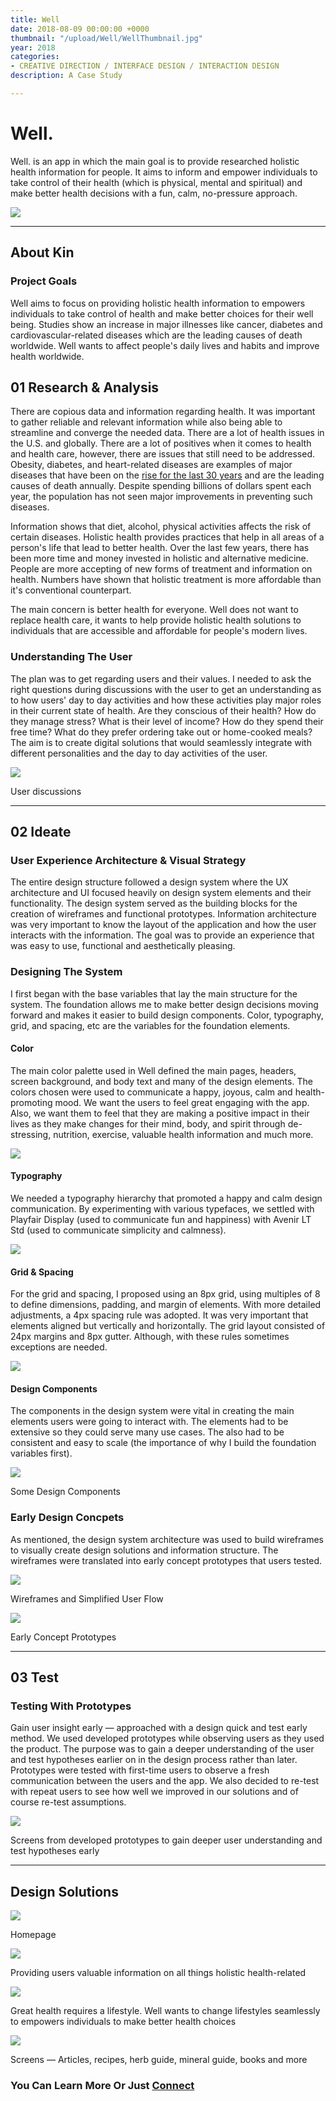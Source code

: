 ```yaml
---
title: Well
date: 2018-08-09 00:00:00 +0000
thumbnail: "/upload/Well/WellThumbnail.jpg"
year: 2018
categories:
- CREATIVE DIRECTION / INTERFACE DESIGN / INTERACTION DESIGN
description: A Case Study

---
```

# Well.

Well. is an app in which the main goal is to provide researched holistic health information for people. It aims to inform and empower individuals to take control of their health (which is physical, mental and spiritual) and make better health decisions with a fun, calm, no-pressure approach.

![](/upload/Well/WellThumbnail.jpg)

<hr>

## About Kin

### Project Goals

Well aims to focus on providing holistic health information to empowers individuals to take control of health and make better choices for their well being. Studies show an increase in major illnesses like cancer, diabetes and cardiovascular-related diseases which are the leading causes of death worldwide. Well wants to affect people's daily lives and habits and improve health worldwide.

## 01 Research & Analysis

There are copious data and information regarding health. It was important to gather reliable and relevant information while also being able to streamline and converge the needed data. There are a lot of health issues in the U.S. and globally. There are a lot of positives when it comes to health and health care, however, there are issues that still need to be addressed. Obesity, diabetes, and heart-related diseases are examples of major diseases that have been on the [rise for the last 30 years](https://www.americashealthrankings.org/) and are the leading causes of death annually. Despite spending billions of dollars spent each year, the population has not seen major improvements in preventing such diseases.

Information shows that diet, alcohol, physical activities affects the risk of certain diseases. Holistic health provides practices that help in all areas of a person's life that lead to better health. Over the last few years, there has been more time and money invested in holistic and alternative medicine. People are more accepting of new forms of treatment and information on health. Numbers have shown that holistic treatment is more affordable than it's conventional counterpart.  

The main concern is better health for everyone. Well does not want to replace health care, it wants to help provide holistic health solutions to individuals that are accessible and affordable for people's modern lives.
 
### Understanding The User

The plan was to get regarding users and their values. I needed to ask the right questions during discussions with the user to get an understanding as to how users' day to day activities and how these activities play major roles in their current state of health. Are they conscious of their health? How do they manage stress? What is their level of income? How do they spend their free time? What do they prefer ordering take out or home-cooked meals? The aim is to create digital solutions that would seamlessly integrate with different personalities and the day to day activities of the user.

![](/upload/Well/WellUserDiscussions.jpg)
<p class="photoInfo">
User discussions
</p>

<!-- ### Early Prototypes

Using first concepts high fidelity prototpyes early in the design process was helpful in gainning a deeper understanding of the user and how the solutions fit into their lives. Having a highly functional prototype -->

<hr>

## 02 Ideate

### User Experience Architecture & Visual Strategy

The entire design structure followed a design system where the UX architecture and UI focused heavily on design system elements and their functionality. The design system served as the building blocks for the creation of wireframes and functional prototypes. Information architecture was very important to know the layout of the application and how the user interacts with the information. The goal was to provide an experience that was easy to use, functional and aesthetically pleasing.


### Designing The System

I first began with the base variables that lay the main structure for the system. The foundation allows me to make better design decisions moving forward and makes it easier to build design components. Color, typography, grid, and spacing, etc are the variables for the foundation elements.

#### Color

The main color palette used in Well defined the main pages, headers, screen background, and body text and many of the design elements. The colors chosen were used to communicate a happy, joyous, calm and health-promoting mood. We want the users to feel great engaging with the app. Also, we want them to feel that they are making a positive impact in their lives as they make changes for their mind, body, and spirit through de-stressing, nutrition, exercise, valuable health information and much more.

![](/upload/Well/Colors.jpg)

#### Typography

We needed a typography hierarchy that promoted a happy and calm design communication. By experimenting with various typefaces, we settled with Playfair Display (used to communicate fun and happiness) with Avenir LT Std (used to communicate simplicity and calmness).

![](/upload/Well/Typography.jpg)


#### Grid & Spacing

For the grid and spacing, I proposed using an 8px grid, using multiples of 8 to define dimensions, padding, and margin of elements. With more detailed adjustments, a 4px spacing rule was adopted. It was very important that elements aligned but vertically and horizontally. The grid layout consisted of 24px margins and 8px gutter. Although, with these rules sometimes exceptions are needed.

![](/upload/Well/GridSystem.png)

#### Design Components

The components in the design system were vital in creating the main elements users were going to interact with. The elements had to be extensive so they could serve many use cases. The also had to be consistent and easy to scale (the importance of why I build the foundation variables first).

![](/upload/Well/Components.jpg)
<p class="photoInfo">
Some Design Components
</p>

### Early Design Concpets

As mentioned, the design system architecture was used to build wireframes to visually create design solutions and information structure. The wireframes were translated into early concept prototypes that users tested. 

![](/upload/Well/WireframeUserJourney.png)
<p class="photoInfo">
Wireframes and Simplified User Flow
</p>

![](/upload/Well/Prototypes.png)
<p class="photoInfo">
Early Concept Prototypes
</p>

<hr>

## 03 Test

### Testing With Prototypes

Gain user insight early — approached with a design quick and test early method. We used developed prototypes while observing users as they used the product. The purpose was to gain a deeper understanding of the user and test hypotheses earlier on in the design process rather than later. Prototypes were tested with first-time users to observe a fresh communication between the users and the app. We also decided to re-test with repeat users to see how well we improved in our solutions and of course re-test assumptions.


![](/upload/Well/TestEarly.jpg)
<p class="photoInfo">
Screens from developed prototypes to gain deeper user understanding and test hypotheses early
</p>


<hr>

## Design Solutions

![](/upload/Well/Homepage.jpg)
<p class="photoInfo">
Homepage
</p>

![](/upload/Well/InfoGuides.jpg)
<p class="photoInfo">
Providing users valuable information on all things holistic health-related
</p>

![](/upload/Well/Lifestyle.jpg)
<p class="photoInfo">
Great health requires a lifestyle. Well wants to change lifestyles seamlessly to empowers individuals to make better health choices
</p>

![](/upload/Well/WellScreens.jpg)
<p class="photoInfo">
Screens — Articles, recipes, herb guide, mineral guide, books and more
</p>

### You Can Learn More Or Just <a class="workAtag" href="mailto:fisayo.olashore@gmail.com">Connect</a>